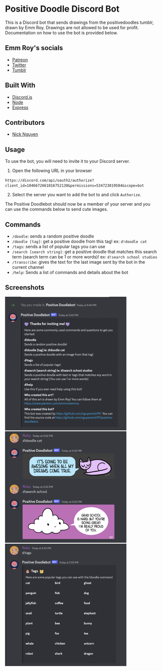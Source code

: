 # Positive Doodle Discord Bot

This is a Discord bot that sends drawings from the positivedoodles tumblr, drawn by Emm Roy. Drawings are not allowed to be used for profit. Documentation on how to use the bot is provided below.

## Emm Roy's socials

- [Patreon](https://www.patreon.com/emmnotemma)
- [Twitter](https://twitter.com/emmnotemma)
- [Tumblr](https://positivedoodles.tumblr.com/)

## Built With

- [Discord.js](https://discordjs.guide/)
- [Node](https://nodejs.org/en/)
- [Express](https://expressjs.com/)

## Contributors

- [Nick Nguyen](https://github.com/nguyennick197)

## Usage

To use the bot, you will need to invite it to your Discord server.

1. Open the following URL in your browser

`https://discord.com/api/oauth2/authorize?client_id=1046672661016752130&permissions=534723819584&scope=bot`

2. Select the server you want to add the bot to and click `Authorize`.

The Positive Doodlebot should now be a member of your server and you can use the commands below to send cute images.

## Commands

- `/doodle`: sends a random positive doodle
- `/doodle [tag]`: get a positive doodle from this tag! ex: `d!doodle cat`
- `/tags`: sends a list of popular tags you can use
- `/search [search string]`: get a positive doodle that matches this search term (search term can be 1 or more words)! ex: `d!search school studies`
- `/transcribe`: gives the text for the last image sent by the bot in the current channel
- `/help`: Sends a list of commands and details about the bot

## Screenshots

<img src="readme_images/doodlebot_intro.png" alt="Doodlebot Welcome Message" width="400"/>

<img src="readme_images/doodlebot_examples.png" alt="Doodlebot doodle and search commands" width="400"/>

<img src="readme_images/doodlebot_tags.png" alt="Doodlebot tag command" width="400"/>

